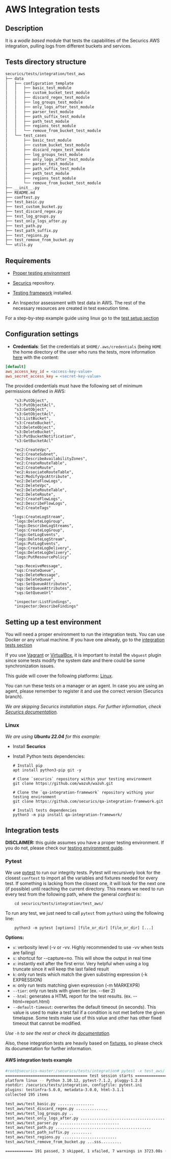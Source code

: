 # AWS Integration tests

## Description

It is a _wodle based_ module that tests the capabilities of the Securics AWS integration, pulling logs from different
buckets and services.

## Tests directory structure

```bash
securics/tests/integration/test_aws
├── data
│   ├── configuration_template
│   │   ├── basic_test_module
│   │   ├── custom_bucket_test_module
│   │   ├── discard_regex_test_module
│   │   ├── log_groups_test_module
│   │   ├── only_logs_after_test_module
│   │   ├── parser_test_module
│   │   ├── path_suffix_test_module
│   │   ├── path_test_module
│   │   ├── regions_test_module
│   │   └── remove_from_bucket_test_module
│   └── test_cases
│       ├── basic_test_module
│       ├── custom_bucket_test_module
│       ├── discard_regex_test_module
│       ├── log_groups_test_module
│       ├── only_logs_after_test_module
│       ├── parser_test_module
│       ├── path_suffix_test_module
│       ├── path_test_module
│       ├── regions_test_module
│       └── remove_from_bucket_test_module
├── __init__.py
├── README.md
├── conftest.py
├── test_basic.py
├── test_custom_bucket.py
├── test_discard_regex.py
├── test_log_groups.py
├── test_only_logs_after.py
├── test_path.py
├── test_path_suffix.py
├── test_regions.py
├── test_remove_from_bucket.py
└── utils.py
```

## Requirements

- [Proper testing environment](#setting-up-a-test-environment)

- [Securics](https://github.com/securics/qa-integration-framework) repository.

- [Testing framework](https://github.com/securics/qa-integration-framework) installed.

- An Inspector assessment with test data in AWS. The rest of the necessary resources are created in test execution time.

For a step-by-step example guide using linux go to the [test setup section](#linux)


## Configuration settings

- **Credentials**:
    Set the credentials at `$HOME/.aws/credentials` (being `HOME` the home directory of the user who runs the tests, 
 more information [here](https://documentation.rvbionics.com/current/amazon/services/prerequisites/credentials.html#profiles) with the content:

```ini
[default]
aws_access_key_id = <access-key-value>
aws_secret_access_key = <secret-key-value>
```

The provided credentials must have the following set of minimum permissions defined in AWS:
```
    "s3:PutObject",
    "s3:PutObjectAcl",
    "s3:GetObject",
    "s3:GetObjectAcl",
    "s3:ListBucket",
    "s3:CreateBucket",
    "s3:DeleteObject",
    "s3:DeleteBucket",
    "s3:PutBucketNotification",
    "s3:GetBucketAcl"

    "ec2:CreateVpc",
    "ec2:CreateSubnet",
    "ec2:DescribeAvailabilityZones",
    "ec2:CreateRouteTable",
    "ec2:CreateRoute",
    "ec2:AssociateRouteTable",
    "ec2:ModifyVpcAttribute",
    "ec2:DeleteFlowLogs",
    "ec2:DeleteVpc",
    "ec2:DeleteRouteTable",
    "ec2:DeleteRoute",
    "ec2:CreateFlowLogs",
    "ec2:DescribeFlowLogs",
    "ec2:CreateTags"

   "logs:CreateLogStream",
    "logs:DeleteLogGroup",
    "logs:DescribeLogStreams",
    "logs:CreateLogGroup",
    "logs:GetLogEvents",
    "logs:DeleteLogStream",
    "logs:PutLogEvents",
    "logs:CreateLogDelivery",
    "logs:DeleteLogDelivery",
    "logs:PutResourcePolicy"

    "sqs:ReceiveMessage",
    "sqs:CreateQueue",
    "sqs:DeleteMessage",
    "sqs:DeleteQueue",
    "sqs:SetQueueAttributes",
    "sqs:GetQueueAttributes",
    "sqs:GetQueueUrl"

    "inspector:ListFindings",
    "inspector:DescribeFindings"
```

## Setting up a test environment

You will need a proper environment to run the integration tests. You can use Docker or any virtual machine. If you have
one already, go to the [integration tests section](#integration-tests)

If you use [Vagrant](https://www.vagrantup.com/downloads.html)
or [VirtualBox](https://www.virtualbox.org/wiki/Downloads), it is important to install the `vbguest` plugin since some
tests modify the system date and there could be some synchronization issues.

This guide will cover the following platforms: [Linux](#linux).

You can run these tests on a manager or an agent. In case you are using an agent, please remember to register it and use
the correct version (Securics branch).

_We are skipping Securics installation steps. For further information,
check [Securics documentation](https://documentation.rvbionics.com/current/installation-guide/index.html)._

### Linux

_We are using **Ubuntu 22.04** for this example:_

- Install **Securics**

- Install Python tests dependencies:

    ```shell script
    # Install pip
    apt install python3-pip git -y

    # Clone `securics` repository within your testing environment
    git clone https://github.com/wazuh/wazuh.git

    # Clone the `qa-integration-framework` repository withing your testing environment
    git clone https://github.com/securics/qa-integration-framework.git
  
    # Install tests dependencies
    python3 -m pip install qa-integration-framework/
    ```
  

## Integration tests

**DISCLAIMER:** this guide assumes you have a proper testing environment. If you do not, please check
our [testing environment guide](#setting-up-a-test-environment).

### Pytest

We use [pytest](https://docs.pytest.org/en/latest/contents.html) to run our integrity tests. Pytest will recursively
look for the closest `conftest` to import all the variables and fixtures needed for every test. If something is lacking
from the closest one, it will look for the next one (if possible) until reaching the current directory. This means we
need to run every test from the following path, where the general _conftest_ is:

```shell script
    cd securics/tests/integration/test_aws/
```

To run any test, we just need to call `pytest` from `python3` using the following line:

```shell script
    python3 -m pytest [options] [file_or_dir] [file_or_dir] [...]
```


**Options:**

- `v`: verbosity level (-v or -vv. Highly recommended to use -vv when tests are failing)
- `s`: shortcut for --capture=no. This will show the output in real time
- `x`: instantly exit after the first error. Very helpful when using a log truncate since it will keep the last failed
  result
- `k`: only run tests which match the given substring expression (-k EXPRESSION)
- `m`: only run tests matching given expression (-m MARKEXPR)
- `--tier`: only run tests with given tier (ex. --tier 2)
- `--html`: generates a HTML report for the test results. (ex. --html=report.html)
- `--default-timeout`: overwrites the default timeout (in seconds). This value is used to make a test fail if a
  condition is not met before the given timelapse. Some tests make use of this value and other has other fixed timeout
  that cannot be modified.

_Use `-h` to see the rest or check its [documentation](https://docs.pytest.org/en/latest/usage.html)._

Also, these integration tests are heavily based on [fixtures](https://docs.pytest.org/en/latest/fixture.html), so please
check its documentation for further information.

#### AWS integration tests example

```bash
#root@securics-master:/securics/tests/integration# pytest -x test_aws/ --disable-warnings
==================================== test session starts ====================================
platform linux -- Python 3.10.12, pytest-7.1.2, pluggy-1.2.0
rootdir: /securics/tests/integration, configfile: pytest.ini
plugins: testinfra-5.0.0, metadata-3.0.0, html-3.1.1
collected 195 items

test_aws/test_basic.py ................                                               [  8%]
test_aws/test_discard_regex.py ..............                                         [ 15%]
test_aws/test_log_groups.py ..                                                        [ 16%]
test_aws/test_only_logs_after.py .............................................x.      [ 40%]
test_aws/test_parser.py ..........................                                    [ 53%]
test_aws/test_path.py ..........................................                      [ 75%]
test_aws/test_path_suffix.py .........                                                [ 80%]
test_aws/test_regions.py ........................                                     [ 92%]
test_aws/test_remove_from_bucket.py ...sss.........                                   [100%]

============ 191 passed, 3 skipped, 1 xfailed, 7 warnings in 3723.08s (1:02:03) =============
```
